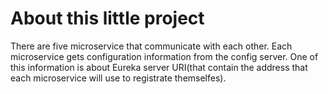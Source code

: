 # About this little project

There are five microservice that communicate with each other. Each microservice gets configuration information from the config server. One of this information is about Eureka server URI(that contain the address that each microservice will use to registrate themselfes). 
